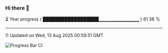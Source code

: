 ### Hi there 👋

⏳ Year progress { ██████████████████▁▁▁▁▁▁▁▁▁▁▁▁ } 61.38 %

---

⏰ Updated on Wed, 13 Aug 2025 00:59:51 GMT

![Progress Bar CI](https://github.com/Shyam-Makwana/GitHub-Actions-Demo/workflows/Progress%20Bar%20CI/badge.svg)
